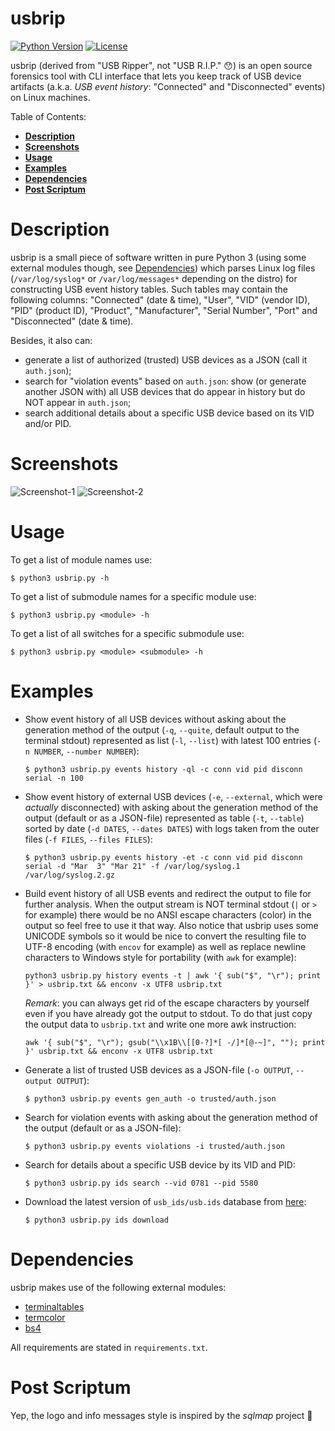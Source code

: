 usbrip
==========
[![Python Version](https://img.shields.io/badge/python-3.4,%203.5,%203.6-blue.svg)](https://www.python.org/downloads/)
[![License](https://img.shields.io/badge/license-GPLv3-red.svg)](https://raw.githubusercontent.com/snovvcrash/usbrip/master/LICENSE)

usbrip (derived from "USB Ripper", not "USB R.I.P." :hushed:) is an open source forensics tool with CLI interface that lets you keep track of USB device artifacts (a.k.a. *USB event history*: "Connected" and "Disconnected" events) on Linux machines.

Table of Contents:
  * [**Description**](#description)  
  * [**Screenshots**](#screenshots)  
  * [**Usage**](#usage)  
  * [**Examples**](#examples)  
  * [**Dependencies**](#dependencies)  
  * [**Post Scriptum**](#post-scriptum)

Description
==========
usbrip is a small piece of software written in pure Python 3 (using some external modules though, see [Dependencies](#dependencies)) which parses Linux log files (`/var/log/syslog*` or `/var/log/messages*` depending on the distro) for constructing USB event history tables. Such tables may contain the following columns: "Connected" (date & time), "User", "VID" (vendor ID), "PID" (product ID), "Product", "Manufacturer", "Serial Number", "Port" and "Disconnected" (date & time).

Besides, it also can:
* generate a list of authorized (trusted) USB devices as a JSON (call it `auth.json`);
* search for "violation events" based on `auth.json`: show (or generate another JSON with) all USB devices that do appear in history but do NOT appear in `auth.json`;
* search additional details about a specific USB device based on its VID and/or PID.

Screenshots
==========
![Screenshot-1](https://user-images.githubusercontent.com/23141800/37735126-2b601742-2d5e-11e8-85ed-9945123f484e.png "Get USB event history of external devices")
![Screenshot-2](https://user-images.githubusercontent.com/23141800/37735847-4340b720-2d60-11e8-83ce-b77c2b0673f8.png "Search for USB devices by PID")

Usage
==========
To get a list of module names use:
```
$ python3 usbrip.py -h
```

To get a list of submodule names for a specific module use:
```
$ python3 usbrip.py <module> -h
```

To get a list of all switches for a specific submodule use:
```
$ python3 usbrip.py <module> <submodule> -h
```

Examples
==========
* Show event history of all USB devices without asking about the generation method of the output (`-q`, `--quite`, default output to the terminal stdout) represented as list (`-l`, `--list`) with latest 100 entries (`-n NUMBER`, `--number NUMBER`):
  ```
  $ python3 usbrip.py events history -ql -c conn vid pid disconn serial -n 100
  ```

* Show event history of external USB devices (`-e`, `--external`, which were *actually* disconnected) with asking about the generation method of the output (default or as a JSON-file) represented as table (`-t`, `--table`) sorted by date (`-d DATES`, `--dates DATES`) with logs taken from the outer files (`-f FILES`, `--files FILES`):
  ```
  $ python3 usbrip.py events history -et -c conn vid pid disconn serial -d "Mar  3" "Mar 21" -f /var/log/syslog.1 /var/log/syslog.2.gz
  ```

* Build event history of all USB events and redirect the output to file for further analysis. When the output stream is NOT terminal stdout (`|` or `>` for example) there would be no ANSI escape characters (color) in the output so feel free to use it that way. Also notice that usbrip uses some UNICODE symbols so it would be nice to convert the resulting file to UTF-8 encoding (with `encov` for example) as well as replace newline characters to Windows style for portability (with `awk` for example):
  ```
  python3 usbrip.py history events -t | awk '{ sub("$", "\r"); print }' > usbrip.txt && enconv -x UTF8 usbrip.txt
  ```

  *Remark*: you can always get rid of the escape characters by yourself even if you have already got the output to stdout. To do that just copy the output data to `usbrip.txt` and write one more awk instruction:

  ```
  awk '{ sub("$", "\r"); gsub("\\x1B\\[[0-?]*[ -/]*[@-~]", ""); print }' usbrip.txt && enconv -x UTF8 usbrip.txt
  ```

* Generate a list of trusted USB devices as a JSON-file (`-o OUTPUT`, `--output OUTPUT`):
  ```
  $ python3 usbrip.py events gen_auth -o trusted/auth.json
  ```

* Search for violation events with asking about the generation method of the output (default or as a JSON-file):
  ```
  $ python3 usbrip.py events violations -i trusted/auth.json
  ```

* Search for details about a specific USB device by its VID and PID:
  ```
  $ python3 usbrip.py ids search --vid 0781 --pid 5580
  ```

* Download the latest version of `usb_ids/usb.ids` database from [here](http://www.linux-usb.org/usb.ids "List of USB ID's"):
  ```
  $ python3 usbrip.py ids download
  ```
  
Dependencies
==========
usbrip makes use of the following external modules:
* [terminaltables](https://robpol86.github.io/terminaltables/v3.1.0/index.html "terminaltables 3.1.0 — terminaltables")
* [termcolor](https://pypi.python.org/pypi/termcolor "termcolor 1.1.0 : Python Package Index")
* [bs4](https://www.crummy.com/software/BeautifulSoup/bs4/doc/ "Beautiful Soup Documentation — Beautiful Soup 4.4.0 documentation")

All requirements are stated in `requirements.txt`.

Post Scriptum
==========
Yep, the logo and info messages style is inspired by the *sqlmap* project :see_no_evil:
